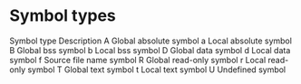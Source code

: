 # Symbol types
Symbol type 	Description
A 				Global absolute symbol
a 				Local absolute symbol
B 				Global bss symbol
b 				Local bss symbol
D 				Global data symbol
d 				Local data symbol
f 				Source file name symbol
R 				Global read-only symbol
r 				Local read-only symbol
T 				Global text symbol
t 				Local text symbol
U 				Undefined symbol 
